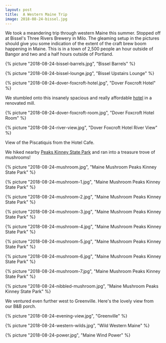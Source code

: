 ```yaml
---
layout: post
title:  A Western Maine Trip
image: 2018-08-24-bissel.jpg
---
```


We took a meandering trip through western Maine this summer. Stopped off at Bissel's Three Rivers Brewery in Milo. 
The gleaming setup in the pictures should give you some indication of the extent of the craft brew boom happening in Maine. 
This is in a town of 2,500 people an hour outside of Bangor and two and a half hours outside of Portland.  
 

<!--more-->

  {% picture "2018-08-24-bissel-barrels.jpg", "Bissel Barrels"  %}
  
  {% picture "2018-08-24-bissel-lounge.jpg", "Bissel Upstairs Lounge"  %}  

  {% picture "2018-08-24-dover-foxcroft-hotel.jpg", "Dover Foxcroft Hotel"  %}
  
  We stumbled onto this insanely spacious and really affordable [hotel](http://dfmill.com) in a renovated mill.
  
  {% picture "2018-08-24-dover-foxcroft-room.jpg", "Dover Foxcroft Hotel Room"  %}   

  {% picture "2018-08-24-river-view.jpg", "Dover Foxcroft Hotel River View"  %}
  
  View of the Piscatiquis from the Hotel Cafe. 
  

  We hiked nearby [Peaks Kinney State Park](https://www.maine.gov/cgi-bin/online/doc/parksearch/details.pl?park_id=20) 
  and ran into a treasure trove of mushrooms!
   
  {% picture "2018-08-24-mushroom.jpg", "Maine Mushroom Peaks Kinney State Park"  %}    
  
  {% picture "2018-08-24-mushroom-1.jpg", "Maine Mushroom Peaks Kinney State Park"  %}
  
  {% picture "2018-08-24-mushroom-2.jpg", "Maine Mushroom Peaks Kinney State Park"  %}
  
  {% picture "2018-08-24-mushroom-3.jpg", "Maine Mushroom Peaks Kinney State Park"  %}
  
  {% picture "2018-08-24-mushroom-4.jpg", "Maine Mushroom Peaks Kinney State Park"  %}
  
  {% picture "2018-08-24-mushroom-5.jpg", "Maine Mushroom Peaks Kinney State Park"  %}         
      
  {% picture "2018-08-24-mushroom-6.jpg", "Maine Mushroom Peaks Kinney State Park"  %}
  
  {% picture "2018-08-24-mushroom-7.jpg", "Maine Mushroom Peaks Kinney State Park"  %}
  
  {% picture "2018-08-24-nibbled-mushroom.jpg", "Maine Mushroom Peaks Kinney State Park"  %}  
  
  We ventured even further west to Greenville. Here's the lovely view from our B&B porch.

  {% picture "2018-08-24-evening-view.jpg", "Greenville"  %}  
      
  {% picture "2018-08-24-western-wilds.jpg", "Wild Western Maine"  %}
  
  {% picture "2018-08-24-power.jpg", "Maine Wind Power"  %}      
